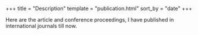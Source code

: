 +++
title = "Description"
template = "publication.html"
sort_by = "date"
+++

Here are the article and conference proceedings, I have published in international journals till now.
